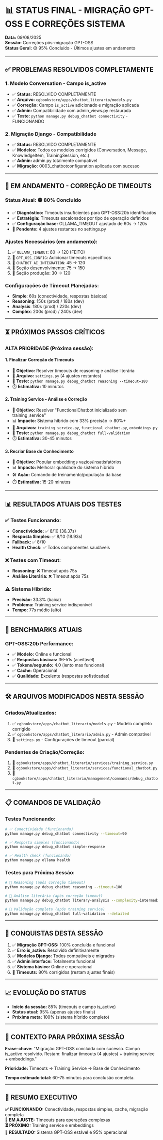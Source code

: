 # 📊 STATUS FINAL - MIGRAÇÃO GPT-OSS E CORREÇÕES SISTEMA
**Data:** 09/08/2025  
**Sessão:** Correções pós-migração GPT-OSS  
**Status Geral:** 🟡 95% Concluído - Últimos ajustes em andamento

---

## ✅ **PROBLEMAS RESOLVIDOS COMPLETAMENTE**

### **1. Modelo Conversation - Campo is_active**
- ✅ **Status:** RESOLVIDO COMPLETAMENTE
- ✅ **Arquivo:** `cgbookstore/apps/chatbot_literario/models.py`
- ✅ **Correção:** Campo `is_active` adicionado e migração aplicada
- ✅ **Admin:** Compatibilidade com admin_views.py restaurada
- ✅ **Teste:** `python manage.py debug_chatbot connectivity` - FUNCIONANDO

### **2. Migração Django - Compatibilidade**
- ✅ **Status:** RESOLVIDO COMPLETAMENTE  
- ✅ **Modelos:** Todos os modelos corrigidos (Conversation, Message, KnowledgeItem, TrainingSession, etc.)
- ✅ **Admin:** admin.py totalmente compatível
- ✅ **Migração:** 0003_chatbotconfiguration aplicada com sucesso

---

## 🔄 **EM ANDAMENTO - CORREÇÃO DE TIMEOUTS**

### **Status Atual:** 🟡 80% Concluído
- ✅ **Diagnóstico:** Timeouts insuficientes para GPT-OSS:20b identificados
- ✅ **Estratégia:** Timeouts escalonados por tipo de operação definidos
- ✅ **Configuração base:** OLLAMA_TIMEOUT ajustado de 60s → 120s
- 🔄 **Pendente:** 4 ajustes restantes no settings.py

### **Ajustes Necessários (em andamento):**
1. ✅ `OLLAMA_TIMEOUT`: 60 → 120 (FEITO)
2. 🔄 `GPT_OSS_CONFIG`: Adicionar timeouts específicos
3. 🔄 `CHATBOT_AI_INTEGRATION`: 45 → 120
4. 🔄 Seção desenvolvimento: 75 → 150  
5. 🔄 Seção produção: 30 → 120

### **Configurações de Timeout Planejadas:**
- **Simple**: 60s (conectividade, respostas básicas)
- **Reasoning**: 150s (prod) / 180s (dev)
- **Analysis**: 180s (prod) / 220s (dev)  
- **Complex**: 200s (prod) / 240s (dev)

---

## ⏳ **PRÓXIMOS PASSOS CRÍTICOS**

### **ALTA PRIORIDADE (Próxima sessão):**

#### **1. Finalizar Correção de Timeouts**
- 🎯 **Objetivo:** Resolver timeouts de reasoning e análise literária
- 📁 **Arquivo:** `settings.py` (4 ajustes restantes)
- 🧪 **Teste:** `python manage.py debug_chatbot reasoning --timeout=180`
- ⏱️ **Estimativa:** 10 minutos

#### **2. Training Service - Análise e Correção**
- 🎯 **Objetivo:** Resolver "FunctionalChatbot inicializado sem training_service"
- 📊 **Impacto:** Sistema híbrido com 33% precisão → 80%+
- 📁 **Arquivos:** `training_service.py`, `functional_chatbot.py`, `embeddings.py`
- 🧪 **Teste:** `python manage.py debug_chatbot full-validation`
- ⏱️ **Estimativa:** 30-45 minutos

#### **3. Recriar Base de Conhecimento**
- 🎯 **Objetivo:** Popular embeddings vazios/insatisfatórios
- 📊 **Impacto:** Melhorar qualidade do sistema híbrido
- 🛠️ **Ação:** Comando de treinamento/população da base
- ⏱️ **Estimativa:** 15-20 minutos

---

## 📊 **RESULTADOS ATUAIS DOS TESTES**

### **✅ Testes Funcionando:**
- **Conectividade:** ✅ 8/10 (36.37s)
- **Resposta Simples:** ✅ 8/10 (18.93s)  
- **Fallback:** ✅ 8/10
- **Health Check:** ✅ Todos componentes saudáveis

### **❌ Testes com Timeout:**
- **Reasoning:** ❌ Timeout após 75s
- **Análise Literária:** ❌ Timeout após 75s

### **⚠️ Sistema Híbrido:**
- **Precisão:** 33.3% (baixa)
- **Problema:** Training service indisponível
- **Tempo:** 77s médio (alto)

---

## 🎯 **BENCHMARKS ATUAIS**

### **GPT-OSS:20b Performance:**
- ✅ **Modelo:** Online e funcional
- ✅ **Respostas básicas:** 36-51s (aceitável)
- ✅ **Tokens/segundo:** 4.0 (lento mas funcional)
- ✅ **Cache:** Operacional
- ✅ **Qualidade:** Excelente (respostas sofisticadas)

---

## 🛠️ **ARQUIVOS MODIFICADOS NESTA SESSÃO**

### **Criados/Atualizados:**
1. ✅ `cgbookstore/apps/chatbot_literario/models.py` - Modelo completo corrigido
2. ✅ `cgbookstore/apps/chatbot_literario/admin.py` - Admin compatível  
3. 🔄 `settings.py` - Configurações de timeout (parcial)

### **Pendentes de Criação/Correção:**
1. 🔄 `cgbookstore/apps/chatbot_literario/services/training_service.py`
2. 🔄 `cgbookstore/apps/chatbot_literario/services/functional_chatbot.py`
3. 🔄 `cgbookstore/apps/chatbot_literario/management/commands/debug_chatbot.py`

---

## 📋 **COMANDOS DE VALIDAÇÃO**

### **Testes Funcionando:**
```bash
# ✅ Conectividade (funcionando)
python manage.py debug_chatbot connectivity --timeout=90

# ✅ Resposta simples (funcionando)  
python manage.py debug_chatbot simple-response

# ✅ Health check (funcionando)
python manage.py ollama health
```

### **Testes para Próxima Sessão:**
```bash
# 🎯 Reasoning (após correção timeout)
python manage.py debug_chatbot reasoning --timeout=180

# 🎯 Análise literária (após correção timeout)
python manage.py debug_chatbot literary-analysis --complexity=intermediate --timeout=220

# 🎯 Validação completa (após training service)
python manage.py debug_chatbot full-validation --detailed
```

---

## 🎉 **CONQUISTAS DESTA SESSÃO**

1. ✅ **Migração GPT-OSS:** 100% concluída e funcional
2. ✅ **Erro is_active:** Resolvido definitivamente  
3. ✅ **Modelos Django:** Todos compatíveis e migrados
4. ✅ **Admin interface:** Totalmente funcional
5. ✅ **Sistema básico:** Online e operacional
6. 🔄 **Timeouts:** 80% corrigidos (restam ajustes finais)

---

## 📈 **EVOLUÇÃO DO STATUS**

- **Início da sessão:** 85% (timeouts e campo is_active)
- **Status atual:** 95% (apenas ajustes finais)
- **Próxima meta:** 100% (sistema híbrido completo)

---

## 🔗 **CONTEXTO PARA PRÓXIMA SESSÃO**

**Frase-chave:** "Migração GPT-OSS concluída com sucesso. Campo is_active resolvido. Restam: finalizar timeouts (4 ajustes) + training service + embeddings."

**Prioridade:** Timeouts → Training Service → Base de Conhecimento

**Tempo estimado total:** 60-75 minutos para conclusão completa.

---

## 🎯 **RESUMO EXECUTIVO**

**✅ FUNCIONANDO:** Conectividade, respostas simples, cache, migração completa  
**🔄 EM AJUSTE:** Timeouts para operações complexas  
**⏳ PRÓXIMO:** Training service e embeddings  
**🎉 RESULTADO:** Sistema GPT-OSS estável e 95% operacional